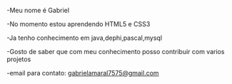 -Meu nome é Gabriel

-No momento estou aprendendo HTML5 e CSS3

-Ja tenho conhecimento em java,dephi,pascal,mysql

-Gosto de saber que com meu conhecimento posso contribuir com varios projetos

-email para contato:
gabrielamaral7575@gmail.com
